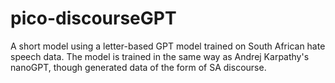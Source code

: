 # pico-discourseGPT
A short model using a letter-based GPT model trained on South African hate speech data. The model is trained in the same way as Andrej Karpathy's nanoGPT, though generated data of the form of SA discourse. 
